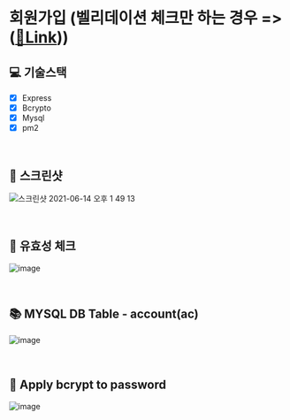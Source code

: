 # 회원가입 (벨리데이션 체크만 하는 경우 => ([🔗Link](https://github.com/macjjuni/mui-formik-yup)))

## 💻 기술스택

- [X] Express
- [X] Bcrypto
- [X] Mysql
- [X] pm2

<br>

## 📸 스크린샷

![스크린샷 2021-06-14 오후 1 49 13](https://user-images.githubusercontent.com/38034518/121840503-60636280-cd17-11eb-81f7-7ce62d02a3a3.png)

<br/>

## 💉 유효성 체크

![image](https://user-images.githubusercontent.com/38034518/121841314-02377f00-cd19-11eb-8881-e7c3d9c8557f.png)

<br/>

## 📚 MYSQL DB Table - account(ac) 
![image](https://user-images.githubusercontent.com/38034518/123511413-23ef1980-d6bc-11eb-9e06-7ede7a1f9bed.png)

<br/>

## 🔐 Apply bcrypt to password 

![image](https://user-images.githubusercontent.com/38034518/121841678-c650e980-cd19-11eb-89b2-f24df22a53eb.png)

